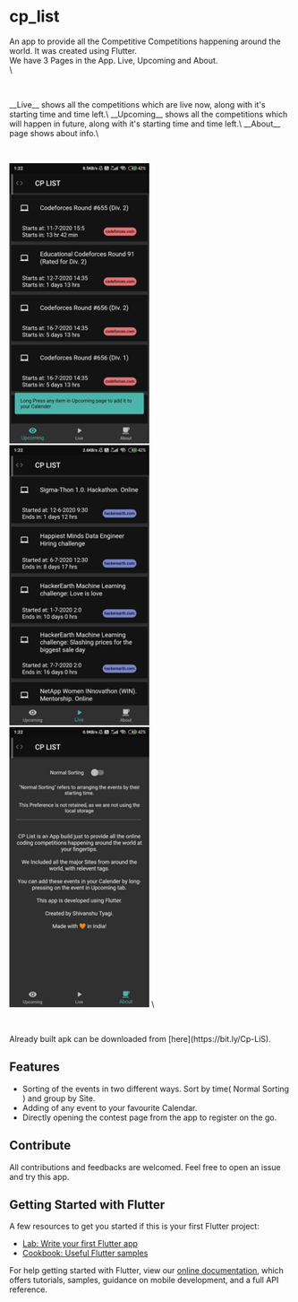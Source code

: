 # cp_list

An app to provide all the Competitive Competitions happening around the world. It was created using Flutter.\
We have 3 Pages in the App. Live, Upcoming and About.\
\
<p>&nbsp;</p>
__Live__ shows all the competitions which are live now, along with it's starting time and time left.\
__Upcoming__ shows all the competitions which will happen in future, along with it's starting time and time left.\
__About__ page shows about info.\
<p>&nbsp;</p>
<img src="/upcoming.jpg" width="250" alt="Upcoming Page"> &nbsp;&nbsp; <img src="/live.jpg" width="250" alt="Live Page"> &nbsp;&nbsp; <img src="/about.jpg" width="250" alt="About Page"> \
<p>&nbsp;</p>
Already built apk can be downloaded from [here](https://bit.ly/Cp-LiS).

## Features
* Sorting of the events in two different ways. Sort by time( Normal Sorting ) and group by Site.
* Adding of any event to your favourite Calendar.
* Directly opening the contest page from the app to register on the go.

## Contribute
All contributions and feedbacks are welcomed. Feel free to open an issue and try this app.

## Getting Started with Flutter
A few resources to get you started if this is your first Flutter project:

- [Lab: Write your first Flutter app](https://flutter.dev/docs/get-started/codelab)
- [Cookbook: Useful Flutter samples](https://flutter.dev/docs/cookbook)

For help getting started with Flutter, view our
[online documentation](https://flutter.dev/docs), which offers tutorials,
samples, guidance on mobile development, and a full API reference.
